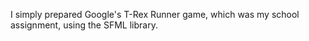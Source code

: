 I simply prepared Google's T-Rex Runner game, which was my school assignment, using the SFML library.

